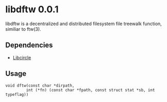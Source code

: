 libdftw 0.0.1
===============
libdftw is a decentralized and distributed filesystem file treewalk function, similiar to ftw(3).

Dependencies
------------
* [Libcircle](http://github.com/hpc/libcircle)

Usage
-----

```
void dftw(const char *dirpath,
         int (*fn) (const char *fpath, const struct stat *sb, int typeflag))
```
